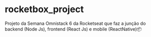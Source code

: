 # rocketbox_project
Projeto da Semana Omnistack 6 da Rocketseat que faz a junção do backend (Node Js), frontend (React Js) e mobile (ReactNative)📦 
